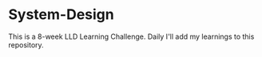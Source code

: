# System-Design

This is a 8-week LLD Learning Challenge.
Daily I'll add my learnings to this repository.
